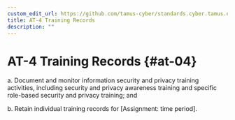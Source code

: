 ```yaml
---
custom_edit_url: https://github.com/tamus-cyber/standards.cyber.tamus.edu/tree/main/content/tamus.edu/TAMUS_profile.xml
title: AT-4 Training Records
description: ""
---
```


# AT-4 Training Records {#at-04}

a. Document and monitor information security and privacy training activities, including security and privacy awareness training and specific role-based security and privacy training; and

b. Retain individual training records for [Assignment: time period].

